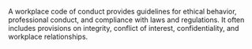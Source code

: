 A workplace code of conduct provides guidelines for ethical behavior, professional conduct, and compliance with laws and regulations. It often includes provisions on integrity, conflict of interest, confidentiality, and workplace relationships.
